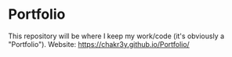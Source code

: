 # Portfolio
This repository will be where I keep my work/code (it's obviously a "Portfolio").
Website: https://chakr3y.github.io/Portfolio/
